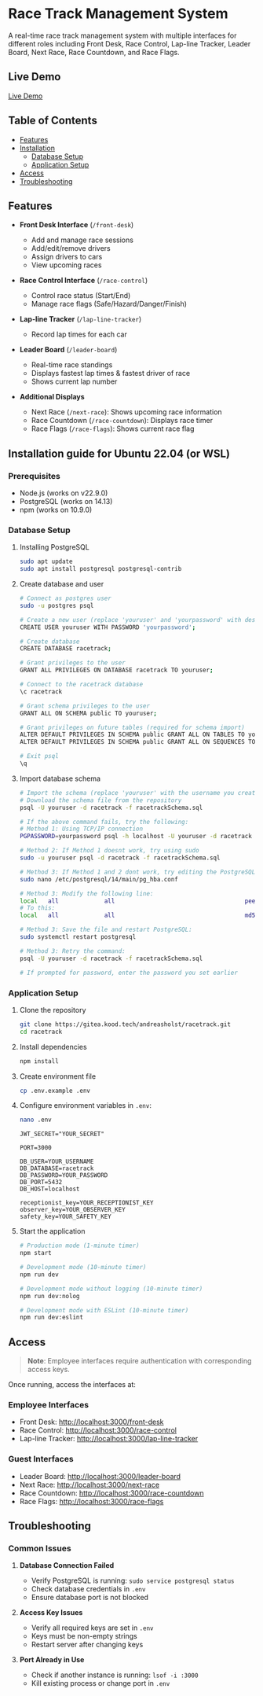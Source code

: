 # Race Track Management System

A real-time race track management system with multiple interfaces for different roles including Front Desk, Race Control, Lap-line Tracker, Leader Board, Next Race, Race Countdown, and Race Flags.

## Live Demo

[Live Demo](https://racetrack.joodkohvi.ee)

## Table of Contents
- [Features](#features)
- [Installation](#installation-guide-for-ubuntu-2204-or-wsl)
  - [Database Setup](#database-setup)
  - [Application Setup](#application-setup)
- [Access](#access)
- [Troubleshooting](#troubleshooting)

## Features

- **Front Desk Interface** (`/front-desk`)
  - Add and manage race sessions
  - Add/edit/remove drivers
  - Assign drivers to cars
  - View upcoming races

- **Race Control Interface** (`/race-control`)
  - Control race status (Start/End)
  - Manage race flags (Safe/Hazard/Danger/Finish)

- **Lap-line Tracker** (`/lap-line-tracker`)
  - Record lap times for each car

- **Leader Board** (`/leader-board`)
  - Real-time race standings
  - Displays fastest lap times & fastest driver of race
  - Shows current lap number

- **Additional Displays**
  - Next Race (`/next-race`): Shows upcoming race information
  - Race Countdown (`/race-countdown`): Displays race timer
  - Race Flags (`/race-flags`): Shows current race flag

## Installation guide for Ubuntu 22.04 (or WSL)

### Prerequisites

- Node.js (works on v22.9.0)
- PostgreSQL (works on 14.13)
- npm (works on 10.9.0)

### Database Setup

1. Installing PostgreSQL
    ```bash
    sudo apt update
    sudo apt install postgresql postgresql-contrib
    ```

2. Create database and user
    ```bash
    # Connect as postgres user
    sudo -u postgres psql

    # Create a new user (replace 'youruser' and 'yourpassword' with desired credentials)
    CREATE USER youruser WITH PASSWORD 'yourpassword';

    # Create database
    CREATE DATABASE racetrack;

    # Grant privileges to the user
    GRANT ALL PRIVILEGES ON DATABASE racetrack TO youruser;

    # Connect to the racetrack database
    \c racetrack

    # Grant schema privileges to the user
    GRANT ALL ON SCHEMA public TO youruser;

    # Grant privileges on future tables (required for schema import)
    ALTER DEFAULT PRIVILEGES IN SCHEMA public GRANT ALL ON TABLES TO youruser;
    ALTER DEFAULT PRIVILEGES IN SCHEMA public GRANT ALL ON SEQUENCES TO youruser;

    # Exit psql
    \q
    ```

3. Import database schema
    ```bash
    # Import the schema (replace 'youruser' with the username you created)
    # Download the schema file from the repository
    psql -U youruser -d racetrack -f racetrackSchema.sql

    # If the above command fails, try the following:
    # Method 1: Using TCP/IP connection
    PGPASSWORD=yourpassword psql -h localhost -U youruser -d racetrack -f racetrackSchema.sql

    # Method 2: If Method 1 doesnt work, try using sudo
    sudo -u youruser psql -d racetrack -f racetrackSchema.sql

    # Method 3: If Method 1 and 2 dont work, try editing the PostgreSQL config:
    sudo nano /etc/postgresql/14/main/pg_hba.conf

    # Method 3: Modify the following line:
    local   all             all                                     peer
    # To this:
    local   all             all                                     md5

    # Method 3: Save the file and restart PostgreSQL:
    sudo systemctl restart postgresql

    # Method 3: Retry the command:
    psql -U youruser -d racetrack -f racetrackSchema.sql

    # If prompted for password, enter the password you set earlier
    ```

### Application Setup

1. Clone the repository
    ```bash
    git clone https://gitea.kood.tech/andreasholst/racetrack.git
    cd racetrack
    ```

2. Install dependencies
    ```bash
    npm install
    ```

3. Create environment file
    ```bash
    cp .env.example .env
    ```

4. Configure environment variables in `.env`:
    ```bash
    nano .env
    ```

    ```
    JWT_SECRET="YOUR_SECRET"

    PORT=3000

    DB_USER=YOUR_USERNAME
    DB_DATABASE=racetrack
    DB_PASSWORD=YOUR_PASSWORD
    DB_PORT=5432
    DB_HOST=localhost

    receptionist_key=YOUR_RECEPTIONIST_KEY
    observer_key=YOUR_OBSERVER_KEY
    safety_key=YOUR_SAFETY_KEY
    ```

5. Start the application
    ```bash
    # Production mode (1-minute timer)
    npm start

    # Development mode (10-minute timer)
    npm run dev

    # Development mode without logging (10-minute timer)
    npm run dev:nolog
    
    # Development mode with ESLint (10-minute timer)
    npm run dev:eslint
    ```

## Access

> **Note**: Employee interfaces require authentication with corresponding access keys.

Once running, access the interfaces at:

### Employee Interfaces

- Front Desk: [http://localhost:3000/front-desk](http://localhost:3000/front-desk)
- Race Control: [http://localhost:3000/race-control](http://localhost:3000/race-control)
- Lap-line Tracker: [http://localhost:3000/lap-line-tracker](http://localhost:3000/lap-line-tracker)

### Guest Interfaces

- Leader Board: [http://localhost:3000/leader-board](http://localhost:3000/leader-board)
- Next Race: [http://localhost:3000/next-race](http://localhost:3000/next-race)
- Race Countdown: [http://localhost:3000/race-countdown](http://localhost:3000/race-countdown)
- Race Flags: [http://localhost:3000/race-flags](http://localhost:3000/race-flags)

## Troubleshooting
### Common Issues
1. **Database Connection Failed**
   - Verify PostgreSQL is running: `sudo service postgresql status`
   - Check database credentials in `.env`
   - Ensure database port is not blocked

2. **Access Key Issues**
   - Verify all required keys are set in `.env`
   - Keys must be non-empty strings
   - Restart server after changing keys

3. **Port Already in Use**
   - Check if another instance is running: `lsof -i :3000`
   - Kill existing process or change port in `.env`
